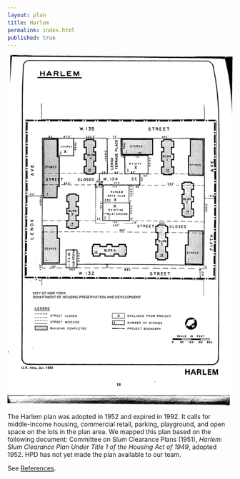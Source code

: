```yaml
---
layout: plan
title: Harlem
permalink: index.html
published: true
---
```


<!---![Harlem, NYC Department of Housing Preservation and Development. Community Development Progress Report: 1968. Prepared and edited by Nathan Sobel. New York City, 1968.](Harlem 1968.png)-->
![Harlem, NYC Department of Housing Preservation and Development. Atlas of Urban Renewal Project Areas in the City of New York. Prepared and edited by Nathan Sobel. New York City, 1984.](Harlem.jpg)

The Harlem plan was adopted in 1952 and expired in 1992. It calls for middle-income housing, commercial retail, parking, playground, and open space on the lots in the plan area. We mapped this plan based on the following document: Committee on Slum Clearance Plans (1951), _Harlem: Slum Clearance Plan Under Title 1 of the Housing Act of 1949_, adopted 1952. HPD has not yet made the plan available to our team.

See [References](http://www.urbanreviewer.org/#page=references.html).